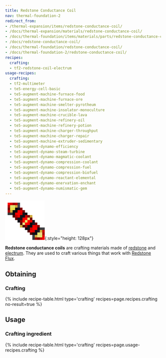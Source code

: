 ```yaml
---
title: Redstone Conductance Coil
nav: thermal-foundation-2
redirect_from:
- /thermal-expansion/items/redstone-conductance-coil/
- /docs/thermal-expansion/materials/redstone-conductance-coil/
- /docs/thermal-foundation/items/materials/parts/redstone-conductance-coil/
- /docs/redstone-conductance-coil/
- /docs/thermal-foundation/redstone-conductance-coil/
- /docs/thermal-foundation-2/redstone-conductance-coil/
recipes:
  crafting:
  - tf2-redstone-coil-electrum
usage-recipes:
  crafting:
  - tf2-multimeter
  - te5-energy-cell-basic
  - te5-augment-machine-furnace-food
  - te5-augment-machine-furnace-ore
  - te5-augment-machine-smelter-pyrotheum
  - te5-augment-machine-insolator-monoculture
  - te5-augment-machine-crucible-lava
  - te5-augment-machine-refinery-oil
  - te5-augment-machine-refinery-potion
  - te5-augment-machine-charger-throughput
  - te5-augment-machine-charger-repair
  - te5-augment-machine-extruder-sedimentary
  - te5-augment-dynamo-efficiency
  - te5-augment-dynamo-steam-turbine
  - te5-augment-dynamo-magmatic-coolant
  - te5-augment-dynamo-compression-coolant
  - te5-augment-dynamo-compression-fuel
  - te5-augment-dynamo-compression-biofuel
  - te5-augment-dynamo-reactant-elemental
  - te5-augment-dynamo-enervation-enchant
  - te5-augment-dynamo-numismatic-gem
---
```


![Redstone conductance coil](/assets/images/thermal-foundation-2/redstone-coil-electrum.png){:style="height: 128px"}


**Redstone conductance coils** are crafting materials made of
[redstone](https://minecraft.gamepedia.com/Redstone) and
[electrum](/docs/1.12/thermal-foundation-2/electrum-ingot/). They are used to craft various things that
work with [Redstone Flux](/docs/redstone-flux/).


Obtaining
---------

### Crafting
{% include recipe-table.html type='crafting' recipes=page.recipes.crafting no-result=true %}


Usage
-----

### Crafting ingredient
{% include recipe-table.html type='crafting' recipes=page.usage-recipes.crafting %}
